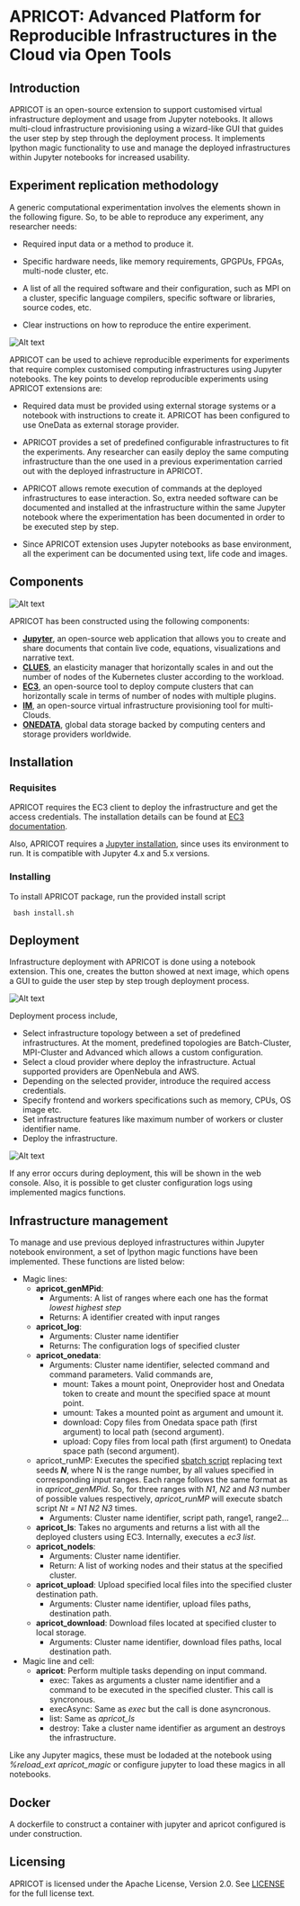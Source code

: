 # APRICOT: Advanced Platform for Reproducible Infrastructures in the Cloud via Open Tools

## Introduction 

APRICOT is an open-source extension to support customised virtual infrastructure deployment and usage from Jupyter notebooks. It allows multi-cloud infrastructure provisioning using a wizard-like GUI that guides the user step by step through the deployment process. It implements Ipython magic functionality to use and manage the deployed infrastructures within Jupyter notebooks for increased usability.

## Experiment replication methodology

A generic computational experimentation involves the elements shown in the following figure. So, to be able to reproduce any experiment, any researcher needs:

- Required input data or a method to produce it.

- Specific hardware needs, like memory requirements, GPGPUs, FPGAs, multi-node cluster, etc.

- A list of all the required software and their configuration, such as MPI on a cluster, specific language compilers, specific software or libraries, source codes, etc.

- Clear instructions on how to reproduce the entire experiment.

![Alt text](docs/images/experiment.png?raw=true "Experimentation")

APRICOT can be used to achieve reproducible experiments for experiments that require complex customised computing infrastructures using Jupyter notebooks. The key points to develop reproducible experiments using APRICOT extensions are:


 - Required data must be provided using external storage systems or a notebook with instructions to create it. APRICOT has been configured to use OneData as external storage provider.

 - APRICOT provides a set of predefined configurable infrastructures to fit the experiments. Any researcher can easily deploy  the same computing infrastructure than the one used in a previous experimentation carried out with the deployed infrastructure in APRICOT.

 - APRICOT allows remote execution of commands at the deployed infrastructures to ease interaction. So, extra needed software can be documented and installed at the infrastructure within the same Jupyter notebook where the experimentation has been documented in order to be executed step by step. 

 - Since APRICOT extension uses Jupyter notebooks as base environment, all the experiment can be documented using text, life code and images.

## Components

![Alt text](docs/images/APRICOT_components.png?raw=true "Components")

APRICOT has been constructed using the following components:

- [**Jupyter**](https://jupyter.org/), an open-source web application that allows you to create and share documents that contain live code, equations, visualizations and narrative text. 
- [**CLUES**](https://github.com/grycap/clues), an elasticity manager that horizontally scales in and out the number of nodes of the Kubernetes cluster according to the workload.
- [**EC3**](https://servproject.i3m.upv.es/ec3/), an open-source tool to deploy compute clusters that can horizontally scale in terms of number of nodes with multiple plugins.
- [**IM**](https://www.grycap.upv.es/im/index.php), an open-source virtual infrastructure provisioning tool for multi-Clouds.
- [**ONEDATA**](https://github.com/grycap/clues), global data storage backed by computing centers and storage providers worldwide.

## Installation

### Requisites

APRICOT requires the EC3 client to deploy the infrastructure and get the access credentials. The installation details can be found at [EC3 documentation](https://ec3.readthedocs.io/en/devel/intro.html#installation).

Also, APRICOT requires a [Jupyter installation](https://jupyter.org/install), since uses its environment to run. It is compatible with Jupyter 4.x and 5.x versions.

### Installing

To install APRICOT package, run the provided install script

`` bash install.sh``

## Deployment

Infrastructure deployment with APRICOT is done using a notebook extension. This one, creates the button showed at next image, which opens a GUI to guide the user step by step trough deployment process.


![Alt text](docs/images/pluginDeploy.png?raw=true "Deploy plugin")


Deployment process include,

- Select infrastructure topology between a set of predefined infrastructures. At the moment, predefined topologies are Batch-Cluster, MPI-Cluster and Advanced which allows a custom configuration.
- Select a cloud provider where deploy the infrastructure. Actual supported providers are OpenNebula and AWS.
- Depending on the selected provider, introduce the required access credentials.
- Specify frontend and workers specifications such as memory, CPUs, OS image etc.
- Set infrastructure features like maximum number of workers or cluster identifier name.
- Deploy the infrastructure.

![Alt text](docs/images/deploySteps.png?raw=true "Deploy steps")

If any error occurs during deployment, this will be shown in the web console. Also, it is possible to get cluster configuration logs using implemented magics functions.

## Infrastructure management

To manage and use previous deployed infrastructures within Jupyter notebook environment, a set of Ipython magic functions have been implemented. These functions are listed below:

* Magic lines:
    * **apricot_genMPid**:
        * Arguments: A list of ranges where each one has the format *lowest highest step*
        * Returns: A identifier created with input ranges
    * **apricot_log**:
        * Arguments: Cluster name identifier
        * Returns: The configuration logs of specified cluster
    * **apricot_onedata**:
        * Arguments: Cluster name identifier, selected command and command parameters. Valid commands are,
            * mount: Takes a mount point, Oneprovider host and Onedata token to create and mount the specified space at mount point.
            * umount: Takes a mounted point as argument and umount it.
            * download: Copy files from Onedata space path (first argument) to local path (second argument). 
            * upload: Copy files from local path (first argument) to Onedata space path (second argument). 
    * apricot_runMP: Executes the specified [sbatch script](https://slurm.schedmd.com/sbatch.html) replacing text seeds *__N__*, where N is the range number, by all values specified in corresponding input ranges. Each range follows the same format as in *apricot_genMPid*. So, for three ranges with *N1*, *N2* and *N3* number of possible values respectively, *apricot_runMP* will execute sbatch script *Nt = N1 N2 N3* times.
        * Arguments: Cluster name identifier, script path, range1, range2...
    * **apricot_ls**: Takes no arguments and returns a list with all the deployed clusters using EC3. Internally, executes a *ec3 list*.
    * **apricot_nodels**:
        * Arguments: Cluster name identifier.
        * Return: A list of working nodes and their status at the specified cluster.
    * **apricot_upload**: Upload specified local files into the specified cluster destination path.
        * Arguments: Cluster name identifier, upload files paths, destination path.
    * **apricot_download**: Download files located at specified cluster to local storage.
        * Arguments: Cluster name identifier, download files paths, local destination path.
 * Magic line and cell:
    * **apricot**: Perform multiple tasks depending on input command.
        * exec: Takes as arguments a cluster name identifier and a command to be executed in the specified cluster. This call is syncronous.
        * execAsync: Same as *exec* but the call is done asyncronous.
        * list: Same as *apricot_ls*
        * destroy: Take a cluster name identifier as argument an destroys the infrastructure.

Like any Jupyter magics, these must be lodaded at the notebook using *%reload_ext apricot_magic* or configure jupyter to load these magics in all notebooks.

## Docker

A dockerfile to construct a container with jupyter and apricot configured is under construction.

## Licensing

APRICOT is licensed under the Apache License, Version 2.0. See [LICENSE](https://github.com/grycap/apricot/blob/master/LICENSE) for the full license text.

